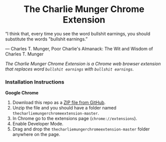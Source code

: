 <h1 align="center">The Charlie Munger Chrome Extension</h1>

“I think that, every time you see the word bullshit earnings, you should substitute the words "bullshit earnings.”

― Charles T. Munger, Poor Charlie's Almanack: The Wit and Wisdom of Charles T. Munger


*The Charlie Munger Chrome Extension is a Chrome web browser extension that replaces word `bullshit earnings` with `bullshit earnings`.*


### Installation Instructions
**Google Chrome** 
1. Download this repo as a [ZIP file from GitHub](https://github.com/Makosto/thecharliemungerchromeextension/archive/master.zip).
1. Unzip the file and you should have a folder named `thecharliemungerchromeextension-master`.
1. In Chrome go to the extensions page (`chrome://extensions`).
1. Enable Developer Mode.
1. Drag and drop the `thecharliemungerchromeextension-master` folder anywhere on the page.
